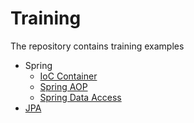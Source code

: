 # Training
The repository contains training examples

- Spring
  - [IoC Container](spring/IoC_Container)
  - [Spring AOP](spring/Aspect_Oriented_Programming)
  - [Spring Data Access](spring/Database)
- [JPA](jpa)
